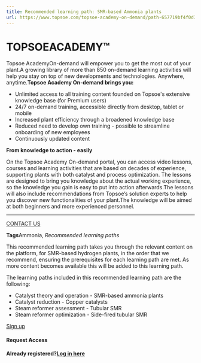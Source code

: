 ```yaml
---
title: Recommended learning path: SMR-based Ammonia plants
url: https://www.topsoe.com/topsoe-academy-on-demand/path-657719bf4f0d39b1619bd139#main-content
---
```


# TOPSOEACADEMY™

Topsoe AcademyOn-demand will empower you to get the most out of your plant.A growing library of more than 850 on-demand learning activities will help you stay on top of new developments and technologies. Anywhere, anytime.**Topsoe Academy On-demand brings you:**

- Unlimited access to all training content founded on Topsoe's extensive knowledge base (for Premium users)
- 24/7 on-demand training, accessible directly from desktop, tablet or mobile
- Increased plant efficiency through a broadened knowledge base
- Reduced need to develop own training - possible to streamline onboarding of new employees
- Continuously updated content

**From knowledge to action - easily**

On the Topsoe Academy On-demand portal, you can access video lessons, courses and learning activities that are based on decades of experience, supporting plants with both catalyst and process optimization. The lessons are designed to bring you knowledge about the actual working experience, so the knowledge you gain is easy to put into action afterwards.The lessons will also include recommendations from Topsoe’s solution experts to help you discover new functionalities of your plant.The knowledge will be aimed at both beginners and more experienced personnel.

****

[CONTACT US](https://www.topsoe.com/topsoe-academy-on-demand)

**Tags**Ammonia, *Recommended learning paths*

This recommended learning path takes you through the relevant content on the platform, for SMR-based hydrogen plants, in the order that we recommend, ensuring the prerequisites for each learning path are met. As more content becomes available this will be added to this learning path.

The learning paths included in this recommended learning path are the following:

- Catalyst theory and operation - SMR-based ammonia plants
- Catalyst reduction - Copper catalysts
- Steam reformer assessment - Tubular SMR
- Steam reformer optimization - Side-fired tubular SMR

[Sign up](https://academy.topsoe.com/paths/657719bf4f0d39b1619bd139/home)

#### Request Access

**Already registered?[Log in here](https://academy.topsoe.com/home/content/all)**